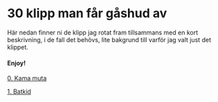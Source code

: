 # 30 klipp man får gåshud av

Här nedan finner ni de klipp jag rotat fram tillsammans med en kort beskrivning, i de fall det behövs, lite bakgrund till varför jag valt just det klippet.



#### Enjoy!

[0. Kama muta](misc/kama-muta.md)

[1. Batkid](clips/bat-kid.md)